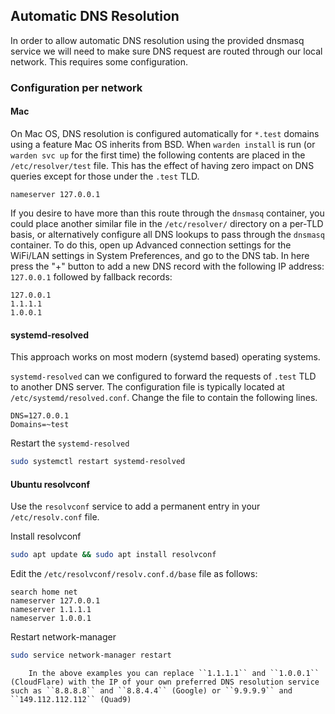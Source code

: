 ## Automatic DNS Resolution

In order to allow automatic DNS resolution using the provided dnsmasq service we will need to make sure DNS request are routed through our local network.
This requires some configuration.

### Configuration per network

#### Mac

On Mac OS, DNS resolution is configured automatically for `*.test` domains using a feature Mac OS inherits from BSD. When `warden install` is run (or `warden svc up` for the first time) the following contents are placed in the `/etc/resolver/test` file. This has the effect of having zero impact on DNS queries except for those under the `.test` TLD.

```
nameserver 127.0.0.1
```

If you desire to have more than this route through the `dnsmasq` container, you could place another similar file in the `/etc/resolver/` directory on a per-TLD basis, or alternatively configure all DNS lookups to pass through the `dnsmasq` container. To do this, open up Advanced connection settings for the WiFi/LAN settings in System Preferences, and go to the DNS tab. In here press the "+" button to add a new DNS record with the following IP address: `127.0.0.1` followed by fallback records:

```text
127.0.0.1
1.1.1.1
1.0.0.1
```

#### systemd-resolved

This approach works on most modern (systemd based) operating systems.

`systemd-resolved` can we configured to forward the requests of `.test` TLD to another DNS server. The configuration file is typically located at `/etc/systemd/resolved.conf`. Change the file to contain the following lines.

```text
DNS=127.0.0.1
Domains=~test
```

Restart the `systemd-resolved`

```bash
sudo systemctl restart systemd-resolved
```

#### Ubuntu resolvconf

Use the `resolvconf` service to add a permanent entry in your `/etc/resolv.conf` file.

Install resolvconf

```bash
sudo apt update && sudo apt install resolvconf
```

Edit the `/etc/resolvconf/resolv.conf.d/base` file as follows:

```text
search home net
nameserver 127.0.0.1
nameserver 1.1.1.1
nameserver 1.0.0.1
```

Restart network-manager

```bash
sudo service network-manager restart
```

``` note::
    In the above examples you can replace ``1.1.1.1`` and ``1.0.0.1`` (CloudFlare) with the IP of your own preferred DNS resolution service such as ``8.8.8.8`` and ``8.8.4.4`` (Google) or ``9.9.9.9`` and ``149.112.112.112`` (Quad9)
```
